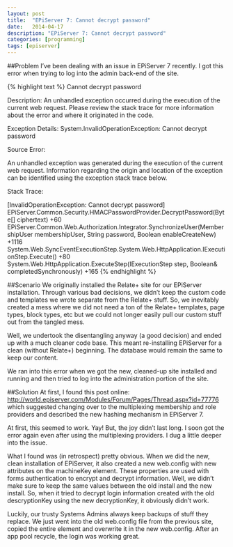 ```yaml
---
layout: post
title:  "EPiServer 7: Cannot decrypt password"
date:   2014-04-17
description: "EPiServer 7: Cannot decrypt password"
categories: [programming]
tags: [episerver]
---
```


##Problem
I’ve been dealing with an issue in EPiServer 7 recently.  I got this error when trying to log into the admin back-end of the site.

{% highlight text %}
Cannot decrypt password

Description: An unhandled exception occurred during the execution of the current web request. Please review the stack trace for more information about the error and where it originated in the code.

Exception Details: System.InvalidOperationException: Cannot decrypt password

Source Error:

An unhandled exception was generated during the execution of the current web request. Information regarding the origin and location of the exception can be identified using the exception stack trace below.

Stack Trace:

[InvalidOperationException: Cannot decrypt password]
EPiServer.Common.Security.HMACPasswordProvider.DecryptPassword(Byte[] ciphertext) +60
EPiServer.Common.Web.Authorization.Integrator.SynchronizeUser(MembershipUser membershipUser, String password, Boolean enableCreateNew) +1116
System.Web.SyncEventExecutionStep.System.Web.HttpApplication.IExecutionStep.Execute() +80
System.Web.HttpApplication.ExecuteStep(IExecutionStep step, Boolean& completedSynchronously) +165
{% endhighlight %}

##Scenario
We originally installed the Relate+ site for our EPiServer installation. Through various bad decisions, we didn’t keep the custom code and templates we wrote separate from the Relate+ stuff. So, we inevitably created a mess where we did not need a ton of the Relate+ templates, page types, block types, etc but we could not longer easily pull our custom stuff out from the tangled mess.

Well, we undertook the disentangling anyway (a good decision) and ended up with a much cleaner code base. This meant re-installing EPiServer for a clean (without Relate+) beginning. The database would remain the same to keep our content.

We ran into this error when we got the new, cleaned-up site installed and running and then tried to log into the administration portion of the site.

##Solution
At first, I found this post online: http://world.episerver.com/Modules/Forum/Pages/Thread.aspx?id=77776 which suggested changing over to the multiplexing membership and role providers and described the new hashing mechanism in EPiServer 7.

At first, this seemed to work. Yay! But, the joy didn’t last long. I soon got the error again even after using the multiplexing providers. I dug a little deeper into the issue.

What I found was (in retrospect) pretty obvious. When we did the new, clean installation of EPiServer, it also created a new web.config with new attributes on the machineKey element. These properties are used with forms authentication to encrypt and decrypt information. Well, we didn’t make sure to keep the same values between the old install and the new install. So, when it tried to decrypt login information created with the old descryptionKey using the new decryptionKey, it obviously didn’t work.

Luckily, our trusty Systems Admins always keep backups of stuff they replace. We just went into the old web.config file from the previous site, copied the entire <machineKey> element and overwrite it in the new web.config. After an app pool recycle, the login was working great.
